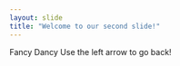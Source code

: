 ```yaml
---
layout: slide
title: "Welcome to our second slide!"
---
```

Fancy Dancy
Use the left arrow to go back!
